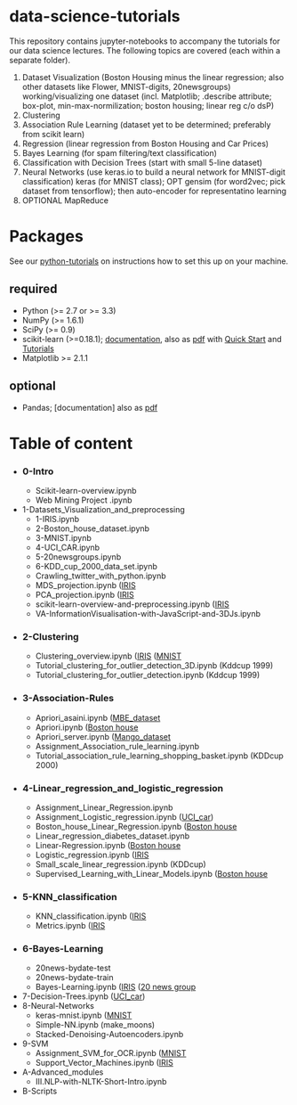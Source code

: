 # data-science-tutorials

<!-- 4.[Unsupervised Learning: Projections and Manifolds](./3-Association-Rules/Apriori_server.ipynb)
 -->
 
This repository contains jupyter-notebooks to accompany the tutorials for our data science lectures. The following topics are covered (each within a separate folder).

1. Dataset Visualization (Boston Housing minus the linear regression;
also other datasets like Flower, MNIST-digits, 20newsgroups) working/visualizing one dataset (incl. Matplotlib; .describe attribute; box-plot, min-max-normilization; boston housing; linear reg c/o dsP)
2. Clustering
3. Association Rule Learning (dataset yet to be determined; preferably from scikit learn)
4. Regression (linear regression from Boston Housing and Car Prices)
5. Bayes Learning (for spam filtering/text classification) 
6. Classification with Decision Trees (start with small 5-line dataset)
7. Neural Networks (use keras.io to build a neural network for
MNIST-digit classification) keras (for MNIST class); OPT gensim (for
	word2vec; pick dataset from tensorflow); then auto-encoder for
	representatino learning
8. OPTIONAL MapReduce

# Packages

See our [python-tutorials](https://github.com/zieglerk/python-tutorials) on instructions how to set this up on your
machine.

## required

- Python (>= 2.7 or >= 3.3)
- NumPy (>= 1.6.1)
- SciPy (>= 0.9)
- scikit-learn (>=0.18.1);
  [documentation](http://scikit-learn.org/stable/documentation.html),
  also as
  [pdf](http://scikit-learn.org/dev/_downloads/scikit-learn-docs.pdf)
  with [Quick
  Start](http://scikit-learn.org/stable/tutorial/basic/tutorial.html) and
  [Tutorials](http://scikit-learn.org/stable/tutorial/)
- Matplotlib >= 2.1.1

## optional

- Pandas; [documentation] also as
  [pdf](http://pandas.pydata.org/pandas-docs/version/0.18.1/pandas.pdf)

# Table of content
 * ### 0-Intro
   * Scikit-learn-overview.ipynb
   * Web Mining Project .ipynb
 * 1-Datasets_Visualization_and_preprocessing
   * 1-IRIS.ipynb
   * 2-Boston_house_dataset.ipynb
   * 3-MNIST.ipynb
   * 4-UCI_CAR.ipynb
   * 5-20newsgroups.ipynb
   * 6-KDD_cup_2000_data_set.ipynb
   * Crawling_twitter_with_python.ipynb
   * MDS_projection.ipynb ([IRIS](./1-Datasets_Visualization_and_preprocessing/1-IRIS.ipynb)
   * PCA_projection.ipynb ([IRIS](./1-Datasets_Visualization_and_preprocessing/1-IRIS.ipynb)
   * scikit-learn-overview-and-preprocessing.ipynb ([IRIS](./1-Datasets_Visualization_and_preprocessing/2-Boston_house_dataset.ipynb)
   * VA-InformationVisualisation-with-JavaScript-and-3DJs.ipynb
 * ### 2-Clustering
   * Clustering_overview.ipynb ([IRIS](./1-Datasets_Visualization_and_preprocessing/2-Boston_house_dataset.ipynb) ([MNIST](./1-Datasets_Visualization_and_preprocessing/3-MNIST.ipynb)
   * Tutorial_clustering_for_outlier_detection_3D.ipynb (Kddcup 1999)
   * Tutorial_clustering_for_outlier_detection.ipynb (Kddcup 1999)
 * ### 3-Association-Rules
   * Apriori_asaini.ipynb ([MBE_dataset](./3-Association-Rules/dataset/INTEGRATED-DATASET.csv)
   * Apriori.ipynb ([Boston house](./1-Datasets_Visualization_and_preprocessing/2-Boston_house_dataset.ipynb)
   * Apriori_server.ipynb ([Mango_dataset](./3-Association-Rules/dataset/data.csv)
   * Assignment_Association_rule_learning.ipynb
   * Tutorial_association_rule_learning_shopping_basket.ipynb (KDDcup 2000)
 * ### 4-Linear_regression_and_logistic_regression
   * Assignment_Linear_Regression.ipynb
   * Assignment_Logistic_regression.ipynb ([UCI_car](./1-Datasets_Visualization_and_preprocessing/4-UCI_CAR.ipynb))
   * Boston_house_Linear_Regression.ipynb ([Boston house](./1-Datasets_Visualization_and_preprocessing/2-Boston_house_dataset.ipynb)
   * Linear_regression_diabetes_dataset.ipynb
   * Linear-Regression.ipynb ([Boston house](./1-Datasets_Visualization_and_preprocessing/2-Boston_house_dataset.ipynb)
   * Logistic_regression.ipynb ([IRIS](./1-Datasets_Visualization_and_preprocessing/1-IRIS.ipynb)
   * Small_scale_linear_regression.ipynb (KDDcup)
   * Supervised_Learning_with_Linear_Models.ipynb ([Boston house](./1-Datasets_Visualization_and_preprocessing/2-Boston_house_dataset.ipynb)
 * ### 5-KNN_classification
   * KNN_classification.ipynb ([IRIS](./1-Datasets_Visualization_and_preprocessing/1-IRIS.ipynb)
   * Metrics.ipynb ([IRIS](./1-Datasets_Visualization_and_preprocessing/1-IRIS.ipynb)
 * ### 6-Bayes-Learning
   * 20news-bydate-test
   * 20news-bydate-train
   * Bayes-Learning.ipynb ([IRIS](./1-Datasets_Visualization_and_preprocessing/1-IRIS.ipynb) ([20 news group](./1-Datasets_Visualization_and_preprocessing/5-20newsgroups.ipynb)
 * 7-Decision-Trees.ipynb ([UCI_car](./1-Datasets_Visualization_and_preprocessing/4-UCI_CAR.ipynb))
 * 8-Neural-Networks
   * keras-mnist.ipynb ([MNIST](./1-Datasets_Visualization_and_preprocessing/3-MNIST.ipynb)
   * Simple-NN.ipynb (make_moons)
   * Stacked-Denoising-Autoencoders.ipynb
 * 9-SVM
   * Assignment_SVM_for_OCR.ipynb ([MNIST](./1-Datasets_Visualization_and_preprocessing/3-MNIST.ipynb)
   * Support_Vector_Machines.ipynb ([IRIS](./1-Datasets_Visualization_and_preprocessing/1-IRIS.ipynb)
 * A-Advanced_modules
   * III.NLP-with-NLTK-Short-Intro.ipynb
 * B-Scripts
